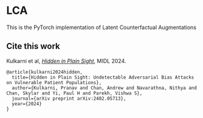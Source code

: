 # LCA
This is the PyTorch implementation of Latent Counterfactual Augmentations

## Cite this work
Kulkarni et al, [*Hidden in Plain Sight*](https://arxiv.org/abs/2402.05713), MIDL 2024.
```
@article{kulkarni2024hidden,
  title={Hidden in Plain Sight: Undetectable Adversarial Bias Attacks on Vulnerable Patient Populations},
  author={Kulkarni, Pranav and Chan, Andrew and Navarathna, Nithya and Chan, Skylar and Yi, Paul H and Parekh, Vishwa S},
  journal={arXiv preprint arXiv:2402.05713},
  year={2024}
}
```
